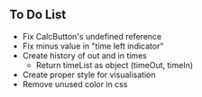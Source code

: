 ## To Do List

-   Fix CalcButton's undefined reference
-   Fix minus value in "time left indicator"
-   Create history of out and in times
    -   Return timeList as object (timeOut, timeIn)
-   Create proper style for visualisation
-   Remove unused color in css
